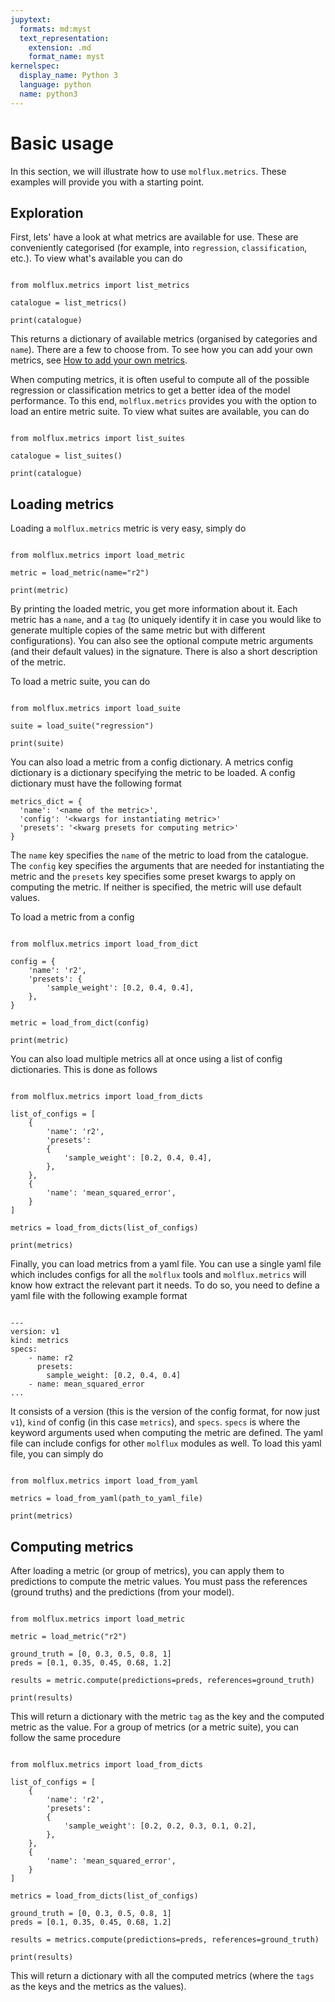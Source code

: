 ```yaml
---
jupytext:
  formats: md:myst
  text_representation:
    extension: .md
    format_name: myst
kernelspec:
  display_name: Python 3
  language: python
  name: python3
---
```


# Basic usage

In this section, we will illustrate how to use ``molflux.metrics``. These examples will provide you with a starting
point.


## Exploration

First, lets' have a look at what metrics are available for use. These are conveniently categorised (for example,
into ``regression``, ``classification``, etc.). To view what's available you can do

```{code-cell} ipython3

from molflux.metrics import list_metrics

catalogue = list_metrics()

print(catalogue)
```

This returns a dictionary of available metrics (organised by categories and ``name``). There are a few to choose from.
To see how you can add your own metrics, see [How to add your own metrics](how_to_add_metrics.md).

When computing metrics, it is often useful to compute all of the possible regression or classification metrics to get a better
idea of the model performance. To this end, ``molflux.metrics`` provides you with the option to load an entire metric suite.
To view what suites are available, you can do

```{code-cell} ipython3

from molflux.metrics import list_suites

catalogue = list_suites()

print(catalogue)
```


## Loading metrics

Loading a ``molflux.metrics`` metric is very easy, simply do

```{code-cell} ipython3

from molflux.metrics import load_metric

metric = load_metric(name="r2")

print(metric)
```

By printing the loaded metric, you get more information about it. Each metric has a ``name``, and a ``tag``
(to uniquely identify it in case you would like to generate multiple copies of the same metric but with different
configurations). You can also see the optional compute metric arguments (and their default values) in the signature.
There is also a short description of the metric.

To load a metric suite, you can do
```{code-cell} ipython3

from molflux.metrics import load_suite

suite = load_suite("regression")

print(suite)
```

You can also load a metric from a config dictionary. A metrics config dictionary is a dictionary specifying the metric to be
loaded. A config dictionary must have the following format
```{code-block} python
metrics_dict = {
  'name': '<name of the metric>',
  'config': '<kwargs for instantiating metric>'
  'presets': '<kwarg presets for computing metric>'
}
```

The ``name`` key specifies the ``name``  of the metric to load from the catalogue. The ``config`` key
specifies the arguments that are needed for instantiating the metric
and the ``presets`` key specifies some preset kwargs to apply on computing the metric. If neither
is specified, the metric will use default values.

To load a metric from a config

```{code-cell} ipython3

from molflux.metrics import load_from_dict

config = {
    'name': 'r2',
    'presets': {
        'sample_weight': [0.2, 0.4, 0.4],
    },
}

metric = load_from_dict(config)

print(metric)
```

You can also load multiple metrics all at once using a list of config dictionaries. This is done as follows


```{code-cell} ipython3

from molflux.metrics import load_from_dicts

list_of_configs = [
    {
        'name': 'r2',
        'presets':
        {
            'sample_weight': [0.2, 0.4, 0.4],
        },
    },
    {
        'name': 'mean_squared_error',
    }
]

metrics = load_from_dicts(list_of_configs)

print(metrics)
```


Finally, you can load metrics from a yaml file. You can use a single yaml file which includes configs for all the ``molflux`` tools
and ``molflux.metrics`` will know how extract the relevant part it needs. To do so, you need to define a yaml file with the
following example format

```{code-block} yaml

---
version: v1
kind: metrics
specs:
    - name: r2
      presets:
        sample_weight: [0.2, 0.4, 0.4]
    - name: mean_squared_error
...

```
It consists of a version (this is the version of the config format, for now just ``v1``), ``kind`` of config (in this case
``metrics``), and ``specs``. ``specs`` is where the keyword arguments used when computing the metric are defined. The
yaml file can include configs for other ``molflux`` modules as well. To load this yaml file, you can simply do


```{code-block} ipython3

from molflux.metrics import load_from_yaml

metrics = load_from_yaml(path_to_yaml_file)

print(metrics)
```


## Computing metrics

After loading a metric (or group of metrics), you can apply them to predictions to compute the metric values. You must pass
the references (ground truths) and the predictions (from your model).

```{code-cell} ipython3

from molflux.metrics import load_metric

metric = load_metric("r2")

ground_truth = [0, 0.3, 0.5, 0.8, 1]
preds = [0.1, 0.35, 0.45, 0.68, 1.2]

results = metric.compute(predictions=preds, references=ground_truth)

print(results)
```

This will return a dictionary with the metric ``tag`` as the key and the computed metric as the value. For a group
of metrics (or a metric suite), you can follow the same procedure

```{code-cell} ipython3

from molflux.metrics import load_from_dicts

list_of_configs = [
    {
        'name': 'r2',
        'presets':
        {
            'sample_weight': [0.2, 0.2, 0.3, 0.1, 0.2],
        },
    },
    {
        'name': 'mean_squared_error',
    }
]

metrics = load_from_dicts(list_of_configs)

ground_truth = [0, 0.3, 0.5, 0.8, 1]
preds = [0.1, 0.35, 0.45, 0.68, 1.2]

results = metrics.compute(predictions=preds, references=ground_truth)

print(results)

```

This will return a dictionary with all the computed metrics (where the ``tags`` as the keys and the metrics as the values).
